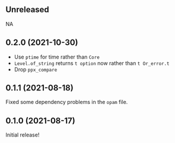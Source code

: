 ## Unreleased

NA

## 0.2.0 (2021-10-30)

* Use `ptime` for time rather than `Core`
* `Level.of_string` returns `t option` now rather than `t Or_error.t`
* Drop `ppx_compare`

## 0.1.1 (2021-08-18)

Fixed some dependency problems in the `opam` file.

## 0.1.0 (2021-08-17)

Initial release!
